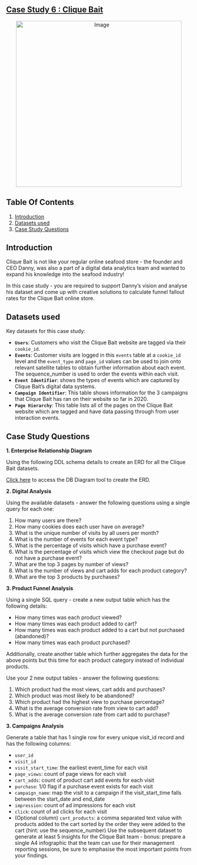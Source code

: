 ## [Case Study 6 : Clique Bait](https://8weeksqlchallenge.com/case-study-6/)

<p align="center">
<img src="https://8weeksqlchallenge.com/images/case-study-designs/6.png" alt="Image" width="450" height="450">

## Table Of Contents

1. [Introduction](#introduction)
2. [Datasets used](#datasets-used)
3. [Case Study Questions](#case-study-questions)

## Introduction

Clique Bait is not like your regular online seafood store - the founder and CEO Danny, was also a part of a digital data analytics team and wanted to expand his knowledge into the seafood industry!

In this case study - you are required to support Danny’s vision and analyse his dataset and come up with creative solutions to calculate funnel fallout rates for the Clique Bait online store.

## Datasets used

Key datasets for this case study:

- **```Users```**: Customers who visit the Clique Bait website are tagged via their ```cookie_id```.
- **```Events```**: Customer visits are logged in this ```events``` table at a ```cookie_id``` level and the ```event_type``` and ```page_id``` values can be used to join onto relevant satellite tables to obtain further information about each event. The sequence_number is used to order the events within each visit.
- **```Event Identifier```**: shows the types of events which are captured by Clique Bait’s digital data systems.
- **```Campaign Identifier```**: This table shows information for the 3 campaigns that Clique Bait has ran on their website so far in 2020.
- **```Page Hierarchy```**: This table lists all of the pages on the Clique Bait website which are tagged and have data passing through from user interaction events.

## Case Study Questions

**1. Enterprise Relationship Diagram**

Using the following DDL schema details to create an ERD for all the Clique Bait datasets.

[Click here](https://dbdiagram.io/) to access the DB Diagram tool to create the ERD.

**2. Digital Analysis**

Using the available datasets - answer the following questions using a single query for each one:

1. How many users are there?
2. How many cookies does each user have on average?
3. What is the unique number of visits by all users per month?
4. What is the number of events for each event type?
5. What is the percentage of visits which have a purchase event?
6. What is the percentage of visits which view the checkout page but do not have a purchase event?
7. What are the top 3 pages by number of views?
8. What is the number of views and cart adds for each product category?
9. What are the top 3 products by purchases?

**3. Product Funnel Analysis**

Using a single SQL query - create a new output table which has the following details:

- How many times was each product viewed?
- How many times was each product added to cart?
- How many times was each product added to a cart but not purchased (abandoned)?
- How many times was each product purchased?

Additionally, create another table which further aggregates the data for the above points but this time for each product category instead of individual products.

Use your 2 new output tables - answer the following questions:

1. Which product had the most views, cart adds and purchases?
2. Which product was most likely to be abandoned?
3. Which product had the highest view to purchase percentage?
4. What is the average conversion rate from view to cart add?
5. What is the average conversion rate from cart add to purchase?

**3. Campaigns Analysis**

Generate a table that has 1 single row for every unique visit_id record and has the following columns:

- ```user_id```
- ```visit_id```
- ```visit_start_time```: the earliest event_time for each visit
- ```page_views```: count of page views for each visit
- ```cart_adds```: count of product cart add events for each visit
- ```purchase```: 1/0 flag if a purchase event exists for each visit
- ```campaign_name```: map the visit to a campaign if the visit_start_time falls between the start_date and end_date
- ```impression```: count of ad impressions for each visit
- ```click```: count of ad clicks for each visit
- (Optional column) ```cart_products```: a comma separated text value with products added to the cart sorted by the order they were added to the cart (hint: use the sequence_number)
Use the subsequent dataset to generate at least 5 insights for the Clique Bait team - bonus: prepare a single A4 infographic that the team can use for their management reporting sessions, be sure to emphasise the most important points from your findings.
